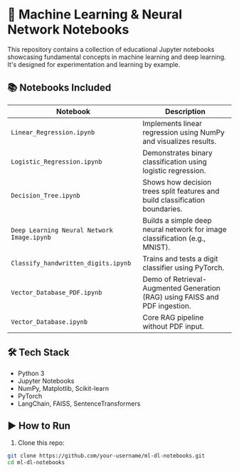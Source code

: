 # 🧠 Machine Learning & Neural Network Notebooks

This repository contains a collection of educational Jupyter notebooks showcasing fundamental concepts in machine learning and deep learning. It's designed for experimentation and learning by example.

## 📚 Notebooks Included

| Notebook | Description |
|----------|-------------|
| `Linear_Regression.ipynb` | Implements linear regression using NumPy and visualizes results. |
| `Logistic_Regression.ipynb` | Demonstrates binary classification using logistic regression. |
| `Decision_Tree.ipynb` | Shows how decision trees split features and build classification boundaries. |
| `Deep Learning Neural Network Image.ipynb` | Builds a simple deep neural network for image classification (e.g., MNIST). |
| `Classify_handwritten_digits.ipynb` | Trains and tests a digit classifier using PyTorch. |
| `Vector_Database_PDF.ipynb` | Demo of Retrieval-Augmented Generation (RAG) using FAISS and PDF ingestion. |
| `Vector_Database.ipynb` | Core RAG pipeline without PDF input. |

## 🛠 Tech Stack

- Python 3
- Jupyter Notebooks
- NumPy, Matplotlib, Scikit-learn
- PyTorch
- LangChain, FAISS, SentenceTransformers

## ▶️ How to Run

1. Clone this repo:

```bash
git clone https://github.com/your-username/ml-dl-notebooks.git
cd ml-dl-notebooks
